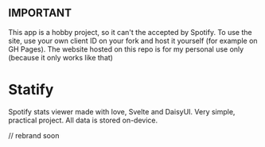 ## IMPORTANT
This app is a hobby project, so it can't the accepted by Spotify. To use the site, use your own client ID on your fork and host it yourself (for example on GH Pages). The website hosted on this repo is for my personal use only (because it only works like that)

# Statify

Spotify stats viewer made with love, Svelte and DaisyUI.
Very simple, practical project. All data is stored on-device.

// rebrand soon
